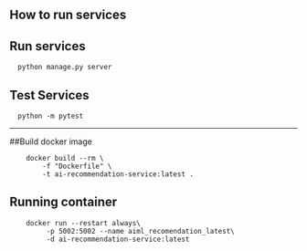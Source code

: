## How to run services


## Run services
```shell
  python manage.py server
```


## Test Services
```shell
  python -m pytest
```
-------------------
##Build docker image

```shell
    docker build --rm \
        -f "Dockerfile" \
        -t ai-recommendation-service:latest .
```

## Running container
```shell
    docker run --restart always\
         -p 5002:5002 --name aiml_recomendation_latest\
         -d ai-recommendation-service:latest
```


